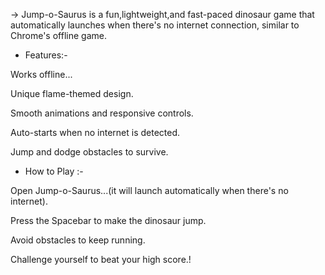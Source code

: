 -> Jump-o-Saurus is a fun,lightweight,and fast-paced dinosaur game that automatically launches when there's no internet connection, similar to Chrome's offline game.

* Features:-

Works offline...

Unique flame-themed design.

Smooth animations and responsive controls.

Auto-starts when no internet is detected.

Jump and dodge obstacles to survive.

* How to Play :-

Open Jump-o-Saurus...(it will launch automatically when there's no internet).

Press the Spacebar to make the dinosaur jump.

Avoid obstacles to keep running.

Challenge yourself to beat your high score.!
